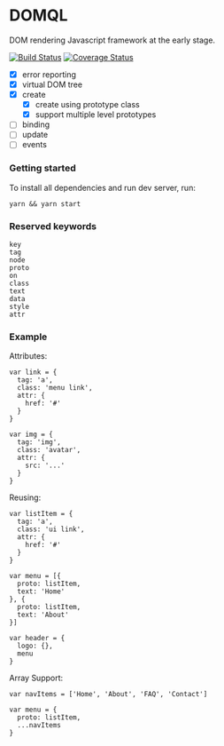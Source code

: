 # DOMQL
DOM rendering Javascript framework at the early stage.

[![Build Status](https://travis-ci.org/rackai/domql.svg?branch=master)](https://travis-ci.org/rackai/domql)
[![Coverage Status](https://coveralls.io/repos/github/rackai/domql/badge.svg?branch=master)](https://coveralls.io/github/rackai/domql?branch=master)

- [x] error reporting
- [x] virtual DOM tree
- [x] create
  - [x] create using prototype class
  - [x] support multiple level prototypes
- [ ] binding
- [ ] update
- [ ] events

### Getting started

To install all dependencies and run dev server, run:

```shell
yarn && yarn start
```

### Reserved keywords

```
key
tag
node
proto
on
class
text
data
style
attr
```

### Example 

Attributes:

```
var link = {
  tag: 'a',
  class: 'menu link',
  attr: {
    href: '#'
  }
}
```
```
var img = {
  tag: 'img',
  class: 'avatar',
  attr: {
    src: '...'
  }
}
```

Reusing: 
```
var listItem = {
  tag: 'a',
  class: 'ui link',
  attr: {
    href: '#'
  }
}

var menu = [{
  proto: listItem,
  text: 'Home'
}, {
  proto: listItem,
  text: 'About'
}]

var header = {
  logo: {},
  menu
}
```

Array Support:
```
var navItems = ['Home', 'About', 'FAQ', 'Contact']

var menu = {
  proto: listItem,
  ...navItems
}
```
